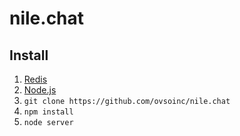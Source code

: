 # nile.chat

## Install

1. [Redis](https://redis.io/download#installation)
2. [Node.js](https://nodejs.org/en/)
3. `git clone https://github.com/ovsoinc/nile.chat`
4. `npm install`
5. `node server`
